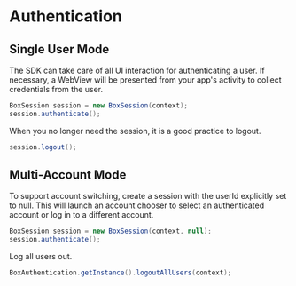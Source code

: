Authentication
==============

Single User Mode
---------------------
The SDK can take care of all UI interaction for authenticating a user. If necessary, a WebView will be presented from your app's activity to collect credentials from the user. 
```java
BoxSession session = new BoxSession(context);
session.authenticate();
```

When you no longer need the session, it is a good practice to logout.
```java
session.logout();
```

Multi-Account Mode
------------------------
To support account switching, create a session with the userId explicitly set to null. This will launch an account chooser to select an authenticated account or log in to a different account. 
```java
BoxSession session = new BoxSession(context, null);
session.authenticate();
```

Log all users out.

```java
BoxAuthentication.getInstance().logoutAllUsers(context);
```